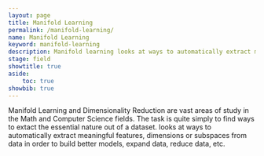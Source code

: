 ```yaml
---
layout: page
title: Manifold Learning
permalink: /manifold-learning/
name: Manifold Learning
keyword: manifold-learning
description: Manifold learning looks at ways to automatically extract meaningful features, dimensions or subspaces from data in order to build better models, expand data, reduce data, etc.
stage: field
showtitle: true
aside: 
    toc: true
showbib: true
---
```

Manifold Learning and Dimensionality Reduction are vast areas of study in the Math and Computer Science fields. The task is quite simply to find ways to extact the essential nature out of a dataset. looks at ways to automatically extract meaningful features, dimensions or subspaces from data in order to build better models, expand data, reduce data, etc.
